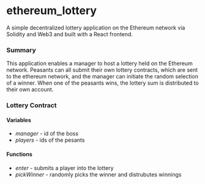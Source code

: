# ethereum_lottery
A simple decentralized lottery application on the Ethereum network via Solidity and Web3 and built with a React frontend.

### Summary

This application enables a manager to host a lottery held on the Ethereum network.  Peasants can all submit their own lottery contracts, which are sent to the ethereum network, and the manager can initiate the random selection of a winner.  When one of the peasants wins, the lottery sum is distributed to their own account.

### Lottery Contract

#### Variables
* _manager_ - id of the boss
* _players_ - ids of the pesants

#### Functions
* _enter_ - submits a player into the lottery
* _pickWinner_ - randomly picks the winner and distrubutes winnings
